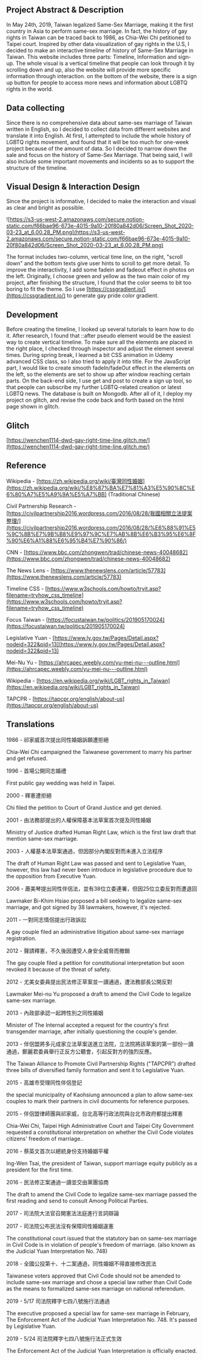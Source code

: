 ## Project Abstract & Description

In May 24th, 2019, Taiwan legalized Same-Sex Marriage, making it the first country in Asia to perform same-sex marriage. In fact, the history of gay rights in Taiwan can be traced back to 1986, as Chia-Wei Chi petitioned to Taipei court. Inspired by other data visualization of gay rights in the U.S, I decided to make an interactive timeline of history of Same-Sex Marriage in Taiwan. This website includes three parts: Timeline, Information and sign-up. The whole visual is a vertical timeline that people can look through it by scrolling down and up, also the website will provide more specific information through interaction. on the bottom of the website, there is a sign up button for people to access more news and information about LGBTQ rights in the world.

## Data collecting

Since there is no comprehensive data about same-sex marriage of Taiwan written in English, so I decided to collect data from different websites and translate it into English. At first, I attempted to include the whole history of LGBTQ rights movement, and found that it will be too much for one-week project because of the amount of data. So I decided to narrow down the sale and focus on the history of Same-Sex Marriage. That being said, I will also include some important movements and incidents so as to support the structure of the timeline.

## Visual Design & Interaction Design

Since the project is informative, I decided to make the interaction and visual as clear and bright as possible.  

![https://s3-us-west-2.amazonaws.com/secure.notion-static.com/f66bae96-673e-4015-9a10-20f80a842d06/Screen_Shot_2020-03-23_at_6.00.28_PM.png](https://s3-us-west-2.amazonaws.com/secure.notion-static.com/f66bae96-673e-4015-9a10-20f80a842d06/Screen_Shot_2020-03-23_at_6.00.28_PM.png)

The format includes two-column, vertical time line, on the right, "scroll down" and the bottom texts give user hints to scroll to get more detail. To improve the interactivity, I add some fadein and fadeout effect in photos on the left. Originally, I choose green and yellow as the two main color of my project, after finishing the structure, I found that the color seems to bit too boring to fit the theme. So I use [https://cssgradient.io/](https://cssgradient.io/) to generate gay pride color gradient. 

## Development

Before creating the timeline, I looked up several tutorials to learn how to do it. After research, I found that ::after pseudo element would be the easiest way to create vertical timeline. To make sure all the elements are placed in the right place, I checked through inspector and adjust the element several times. During spring break, I learned a bit CSS animation in Udemy advanced CSS class, so I also tried to apply it into title. For the JavaScript part, I would like to create smooth fadeIn/fadeOut effect in the elements on the left, so the elements are set to show up after window reaching certain parts. On the back-end side, I use get and post to create a sign up tool, so that people can subscribe my further LGBTQ-related creation or latest LGBTQ news. The database is built on Mongodb. After all of it, I deploy my project on glitch, and revise the code back and forth based on the html page shown in glitch.

## Glitch
[https://wenchen1114-dwd-gay-right-time-line.glitch.me/](https://wenchen1114-dwd-gay-right-time-line.glitch.me/) 

## Reference

Wikipedia - [https://zh.wikipedia.org/wiki/臺灣同性婚姻](https://zh.wikipedia.org/wiki/%E8%87%BA%E7%81%A3%E5%90%8C%E6%80%A7%E5%A9%9A%E5%A7%BB) (Traditional Chinese)

Civil Partnership Research - [https://civilpartnership2016.wordpress.com/2016/08/28/我國相關立法提案整理/](https://civilpartnership2016.wordpress.com/2016/08/28/%E6%88%91%E5%9C%8B%E7%9B%B8%E9%97%9C%E7%AB%8B%E6%B3%95%E6%8F%90%E6%A1%88%E6%95%B4%E7%90%86/)

CNN - [https://www.bbc.com/zhongwen/trad/chinese-news-40048682](https://www.bbc.com/zhongwen/trad/chinese-news-40048682)

The News Lens - [https://www.thenewslens.com/article/57783](https://www.thenewslens.com/article/57783)

Timeline CSS - [https://www.w3schools.com/howto/tryit.asp?filename=tryhow_css_timeline](https://www.w3schools.com/howto/tryit.asp?filename=tryhow_css_timeline)

Focus Taiwan - [https://focustaiwan.tw/politics/201905170024](https://focustaiwan.tw/politics/201905170024)

Legislative Yuan - [https://www.ly.gov.tw/Pages/Detail.aspx?nodeid=322&pid=13](https://www.ly.gov.tw/Pages/Detail.aspx?nodeid=322&pid=13)

Mei-Nu Yu - [https://ahrcapec.weebly.com/yu-mei-nu---outline.html](https://ahrcapec.weebly.com/yu-mei-nu---outline.html)

Wikipedia - [https://en.wikipedia.org/wiki/LGBT_rights_in_Taiwan](https://en.wikipedia.org/wiki/LGBT_rights_in_Taiwan)

TAPCPR - [https://tapcpr.org/english/about-us](https://tapcpr.org/english/about-us)

## Translations

1986 - 祁家威首次提出同性婚姻訴願遭拒絕

Chia-Wei Chi campaigned the Taiwanese government to marry his partner and get refused.

1996 - 首場公開同志婚禮

First public gay wedding was held in Taipei.

2000 - 釋憲遭拒絕

Chi filed the petition to Court of Grand Justice and get denied.

2001 - 由法務部提出的人權保障基本法草案首次提及同性婚姻

Ministry of Justice drafted Human Right Law, which is the first law draft that mention same-sex marriage.

2003 - 人權基本法草案通過，但因部分內閣反對而未進入立法程序

The draft of Human Right Law was passed and sent to Legislative Yuan, however, this law had never been introduce in legislative procedure due to the opposition from Executive Yuan.

2006 - 蕭美琴提出同性伴侶法，並有38位立委連署，但因25位立委反對而遭退回

Lawmaker Bi-Khim Hsiao proposed a bill seeking to legalize same-sex marriage, and got signed by 38 lawmakers, however, it's rejected.

2011 - 一對同志情侶提出行政訴訟

A gay couple filed an administrative litigation about same-sex marriage registration.

2012 - 聲請釋憲，不久後因遭受人身安全威脅而撤銷

The gay couple filed a petition for constitutional interpretation but soon revoked it because of the  threat of safety.

2012 - 尤美女委員提出民法修正草案並一讀通過，遭法務部長公開反對

Lawmaker Mei-nu Yu proposed a draft to amend the Civil Code to legalize same-sex marriage.

2013 - 內政部承認一起跨性別之同性婚姻

Minister of The Internal accepted a request for the country's first transgender marriage, after initially questioning the couple's gender.

2013 - 伴侶盟將多元成家立法草案送進立法院，立法院將該草案的第一部份一讀通過，鄭麗君委員舉行正反方公聽會，引起反對方的強烈反應。

The Taiwan Alliance to Promote Civil Partnership Rights ("TAPCPR") drafted three bills of diversified family formation and sent it to Legislative Yuan.

2015 - 高雄市受理同性伴侶登記

the special municipality of Kaohsiung announced a plan to allow same-sex couples to mark their partners in civil documents for reference purposes.

2015 - 伴侶盟律師團與祁家威，台北高等行政法院與台北市政府都提出釋憲

Chia-Wei Chi, Taipei High Administrative Court and Taipei City Government requested a constitutional interpretation on whether the Civil Code violates citizens' freedom of marriage..

2016 - 蔡英文首次以總統身份支持婚姻平權

Ing-Wen Tsai, the president of Taiwan, support marriage equity publicly as a president for the first time. 

2016 - 民法修正案通過一讀並交由黨團協商

The draft to amend the Civil Code to legalize same-sex marriage passed the first reading and send to consult Among Political Parties.

2017 - 司法院大法官召開憲法法庭進行言詞辯論

2017 - 司法院公布民法沒有保障同性婚姻違憲

The constitutional court issued that the statutory ban on same-sex marriage in Civil Code is in violation of people's freedom of marriage. (also known as the Judicial Yuan Interpretation No. 748)

2018 - 全國公投第十、十二案通過，同性婚姻不得直接修改民法

Taiwanese voters approved that Civil Code should not be amended to include same-sex marriage and chose a special law rather than Civil Code as the means to formalized same-sex marriage on national referendum.

2019 - 5/17 司法院釋字七四八號施行法通過

The executive proposed a special law for same-sex marriage in February, The Enforcement Act of the Judicial Yuan Interpretation No. 748. It's passed by Legislative Yuan.

2019 - 5/24 司法院釋字七四八號施行法正式生效

The Enforcement Act of the Judicial Yuan Interpretation is officially enacted.